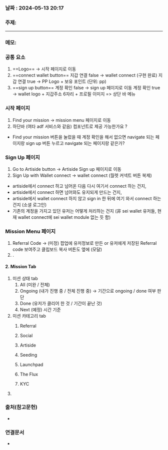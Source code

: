 
### 날짜 : 2024-05-13 20:17

### 주제: 

---
### 메모: 
### 공통 요소
1. ==Logo== $\rightarrow$ 시작 페이지로 이동
2. ==connect wallet button== 
	  지갑 연결 false $\rightarrow$ wallet connect (구현 완료)
	  지갑 연결 true $\rightarrow$ PP Logo + 보유 포인트 (단위: pp)
3. ==sign up button== 
	  계정 확인 false $\rightarrow$ sign up 페이지로 이동 
	  계정 확인 true $\rightarrow$ wallet logo + 지갑주소 6자리 + 프로필 이미지
   => 상단 바 메뉴
   
### 시작 페이지
1. Find your mission $\rightarrow$ mission menu 페이지로 이동
2. 하단바 (여타 adf 서비스와 같음) 
	컴포넌트로 제공 가능한가요 ?
	
- Find your mission 버튼을 눌렀을 때 계정 확인을 해서 없으면 navigate 되는 페이지랑 sign up 버튼 누르고 navigate 되는 페이지랑 같은가?

###  Sign Up 페이지
1. Go to Artiside button $\rightarrow$ Artiside Sign up 페이지로 이동
2. Sign Up with Wallet connect $\rightarrow$ wallet connect (월렛 커넥트 버튼 복제)

- artiside에서 connect 하고 넘어온 다음 다시 여기서 connect 하는 건지,
- artiside에서 connect 하면 넘어와도 유지되게 만드는 건지,
- artiside에서 wallet connect 하지 않고 sign in 한 뒤에 여기 와서 connect 하는 건지 (소셜 로그인)
- 기존의 계정을 가지고 있던 유저는 어떻게 처리하는 건지
  (非 sei wallet 유저들, 현재 wallet connect에 sei wallet module 없는 듯 함)

### Mission Menu 페이지
1. Referral Code $\rightarrow$ (미정) 팝업에 유저정보로 만든 or 유저에게 저장된 Referral code 보여주고 클립보드 복사 버튼도 옆에 (모달)
2. . 
#### 2. Mission Tab 
1. 미션 상태 tab
	1. All (미완 / 전체)
	2. Ongoing (내가 진행 중 / 전체 진행 중) $\rightarrow$ 기간으로 ongoing / done 여부 판단
	3. Done (유저가 클리어 한 것 /  기간이 끝난 것)
	4. Next (예정) 시간 기준
2. 미션 카테고리 tab
	1. Referral 
		   
	2. Social
	3. Artiside
	4. Seeding
	5. Launchpad
	6. The Flux
	7. KYC
3. 



### 출처(참고문헌)
-

### 연결문서
-